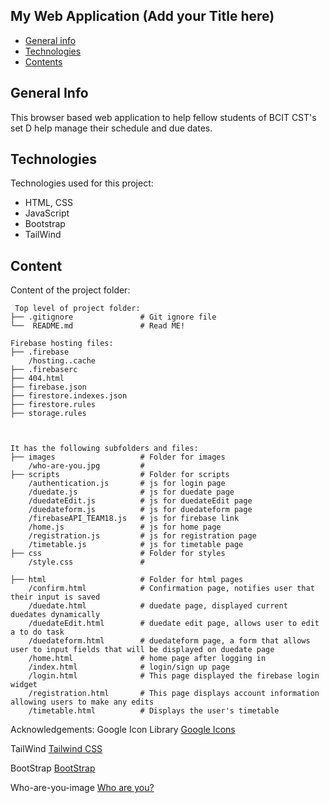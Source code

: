 ## My Web Application (Add your Title here)

* [General info](#general-info)
* [Technologies](#technologies)
* [Contents](#content)

## General Info
This browser based web application to help fellow students of BCIT CST's set D help manage their schedule and due dates.

## Technologies
Technologies used for this project:
* HTML, CSS
* JavaScript
* Bootstrap 
* TailWind 
	
## Content
Content of the project folder:

```
 Top level of project folder: 
├── .gitignore               # Git ignore file
└──  README.md               # Read ME!

Firebase hosting files: 
├── .firebase
	/hosting..cache
├── .firebaserc
├── 404.html
├── firebase.json
├── firestore.indexes.json
├── firestore.rules
├── storage.rules



It has the following subfolders and files:
├── images                   # Folder for images
    /who-are-you.jpg         # 
├── scripts                  # Folder for scripts
    /authentication.js       # js for login page
    /duedate.js              # js for duedate page
    /duedateEdit.js          # js for duedateEdit page
    /duedateform.js          # js for duedateform page
    /firebaseAPI_TEAM18.js   # js for firebase link
    /home.js                 # js for home page
    /registration.js         # js for registration page
    /timetable.js            # js for timetable page
├── css                      # Folder for styles
    /style.css               # 

├── html                     # Folder for html pages
    /confirm.html            # Confirmation page, notifies user that their input is saved
    /duedate.html            # duedate page, displayed current duedates dynamically
    /duedateEdit.html        # duedate edit page, allows user to edit a to do task
    /duedateform.html        # duedateform page, a form that allows user to input fields that will be displayed on duedate page
    /home.html               # home page after logging in
    /index.html              # login/sign up page
    /login.html              # This page displayed the firebase login widget
    /registration.html       # This page displays account information allowing users to make any edits
    /timetable.html          # Displays the user's timetable
```


Acknowledgements:
Google Icon Library
<a href = "https://fonts.google.com/icons">Google Icons</a>

TailWind
<a href = "https://tailwindcss.com/">Tailwind CSS</a>

BootStrap
<a href = "https://getbootstrap.com/">BootStrap</a>

Who-are-you-image
<a href = "https://shouthearing.com.au/wp-content/uploads/2017/07/who-are-you.jpg">Who are you?</a>

